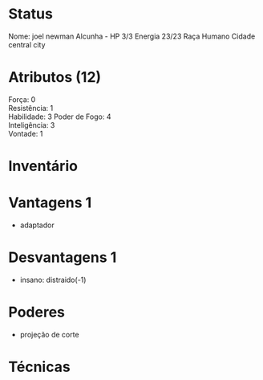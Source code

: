 # Status
Nome: joel newman
Alcunha - 
HP 3/3 
Energia 23/23
Raça Humano 
Cidade central city

# Atributos (12)
Força: 0  
Resistência: 1   
Habilidade: 3
Poder de Fogo: 4   
Inteligência: 3  
Vontade: 1  

# Inventário  

# Vantagens 1
- adaptador

# Desvantagens 1
- insano: distraido(-1)

# Poderes
- projeção de corte

# Técnicas